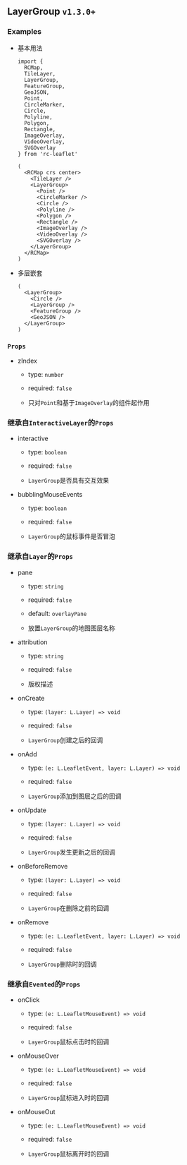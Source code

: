 ## LayerGroup `v1.3.0+`

### Examples

- 基本用法

  ```tsx
  import {
    RCMap,
    TileLayer,
    LayerGroup,
    FeatureGroup,
    GeoJSON,
    Point,
    CircleMarker,
    Circle,
    Polyline,
    Polygon,
    Rectangle,
    ImageOverlay,
    VideoOverlay,
    SVGOverlay
  } from 'rc-leaflet'

  (
    <RCMap crs center>
      <TileLayer />
      <LayerGroup>
        <Point />
        <CircleMarker />
        <Circle />
        <Polyline />
        <Polygon />
        <Rectangle />
        <ImageOverlay />
        <VideoOverlay />
        <SVGOverlay />
      </LayerGroup>
    </RCMap>
  )
  ```

- 多层嵌套

  ```tsx
  (
    <LayerGroup>
      <Circle />
      <LayerGroup />
      <FeatureGroup />
      <GeoJSON />
    </LayerGroup>
  )
  ```

### `Props`

- zIndex

  - type: `number`

  - required: `false`

  - 只对`Point`和基于`ImageOverlay`的组件起作用

### 继承自`InteractiveLayer`的`Props`

- interactive

  - type: `boolean`

  - required: `false`

  - `LayerGroup`是否具有交互效果

- bubblingMouseEvents

  - type: `boolean`

  - required: `false`

  - `LayerGroup`的鼠标事件是否冒泡

### 继承自`Layer`的`Props`

- pane

  - type: `string`

  - required: `false`

  - default: `overlayPane`

  - 放置`LayerGroup`的地图图层名称

- attribution

  - type: `string`

  - required: `false`

  - 版权描述

- onCreate

  - type: `(layer: L.Layer) => void`

  - required: `false`

  - `LayerGroup`创建之后的回调

- onAdd

  - type: `(e: L.LeafletEvent, layer: L.Layer) => void`

  - required: `false`

  - `LayerGroup`添加到图层之后的回调

- onUpdate

  - type: `(layer: L.Layer) => void`

  - required: `false`

  - `LayerGroup`发生更新之后的回调

- onBeforeRemove

  - type: `(layer: L.Layer) => void`

  - required: `false`

  - `LayerGroup`在删除之前的回调

- onRemove

  - type: `(e: L.LeafletEvent, layer: L.Layer) => void`

  - required: `false`

  - `LayerGroup`删除时的回调

### 继承自`Evented`的`Props`

- onClick

  - type: `(e: L.LeafletMouseEvent) => void`

  - required: `false`

  - `LayerGroup`鼠标点击时的回调

- onMouseOver

  - type: `(e: L.LeafletMouseEvent) => void`

  - required: `false`

  - `LayerGroup`鼠标进入时的回调

- onMouseOut

  - type: `(e: L.LeafletMouseEvent) => void`

  - required: `false`

  - `LayerGroup`鼠标离开时的回调
